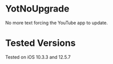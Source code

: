 # YotNoUpgrade
No more text forcing the YouTube app to update. 

# Tested Versions
Tested on iOS 10.3.3 and 12.5.7

